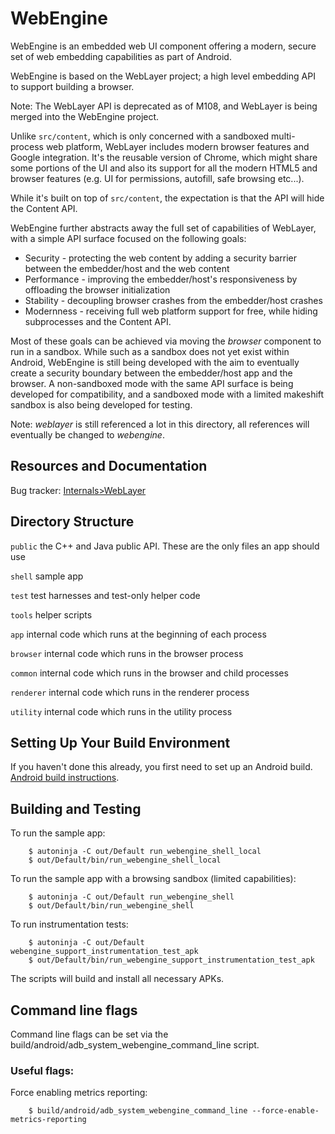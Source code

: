 # WebEngine

WebEngine is an embedded web UI component offering a modern, secure set of web
embedding capabilities as part of Android.

WebEngine is based on the WebLayer project; a high level embedding API to
support building a browser.

Note: The WebLayer API is deprecated as of M108, and WebLayer is being merged
into the WebEngine project.

Unlike `src/content`, which is only concerned with a sandboxed multi-process web
platform, WebLayer includes modern browser features and Google integration.
It's the reusable version of Chrome, which might share some portions of the UI
and also its support for all the modern HTML5 and browser features (e.g. UI for
permissions, autofill, safe browsing etc...).

While it's built on top of `src/content`, the expectation is that the API will
hide the Content API.

WebEngine further abstracts away the full set of capabilities of WebLayer, with
a simple API surface focused on the following goals:

* Security - protecting the web content by adding a security barrier between the
  embedder/host and the web content
* Performance - improving the embedder/host's responsiveness by offloading the
  browser initialization
* Stability - decoupling browser crashes from the embedder/host crashes
* Modernness - receiving full web platform support for free, while hiding
  subprocesses and the Content API.

Most of these goals can be achieved via moving the _browser_ component to run
in a sandbox. While such as a sandbox does not yet exist within Android,
WebEngine is still being developed with the aim to eventually create a security
boundary between the embedder/host app and the browser. A non-sandboxed mode
with the same API surface is being developed for compatibility, and a sandboxed
mode with a limited makeshift sandbox is also being developed for testing.

Note: _weblayer_ is still referenced a lot in this directory, all references will
eventually be changed to _webengine_.

## Resources and Documentation

Bug tracker: [Internals>WebLayer](https://bugs.chromium.org/p/chromium/issues/list?can=2&q=component%3AInternals%3EWebLayer)

## Directory Structure

`public` the C++ and Java public API. These are the only files an app should use

`shell` sample app

`test` test harnesses and test-only helper code

`tools` helper scripts

`app` internal code which runs at the beginning of each process

`browser` internal code which runs in the browser process

`common` internal code which runs in the browser and child processes

`renderer` internal code which runs in the renderer process

`utility` internal code which runs in the utility process

## Setting Up Your Build Environment

If you haven't done this already, you first need to set up an Android build.
[Android build instructions](https://source.chromium.org/chromium/chromium/src/+/main:docs/android_build_instructions.md).

## Building and Testing

To run the sample app:

```
    $ autoninja -C out/Default run_webengine_shell_local
    $ out/Default/bin/run_webengine_shell_local
```

To run the sample app with a browsing sandbox (limited capabilities):

```
    $ autoninja -C out/Default run_webengine_shell
    $ out/Default/bin/run_webengine_shell
```

To run instrumentation tests:

```
    $ autoninja -C out/Default webengine_support_instrumentation_test_apk
    $ out/Default/bin/run_webengine_support_instrumentation_test_apk
```

The scripts will build and install all necessary APKs.


## Command line flags

Command line flags can be set via the build/android/adb_system_webengine_command_line script.

### Useful flags:

Force enabling metrics reporting:
```
    $ build/android/adb_system_webengine_command_line --force-enable-metrics-reporting
```
